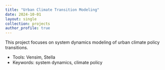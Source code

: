 ```yaml
---
title: "Urban Climate Transition Modeling"
date: 2024-10-01
layout: single
collection: projects
author_profile: true
---
```


This project focuses on system dynamics modeling of urban climate policy transitions.

- Tools: Vensim, Stella
- Keywords: system dynamics, climate policy
